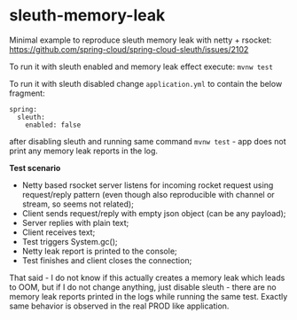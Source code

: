 # sleuth-memory-leak
Minimal example to reproduce sleuth memory leak with netty + rsocket: https://github.com/spring-cloud/spring-cloud-sleuth/issues/2102

To run it with sleuth enabled and memory leak effect execute: 
`mvnw test`

To run it with sleuth disabled change `application.yml` to contain the below fragment:
```
spring:
  sleuth:
    enabled: false
```
after disabling sleuth and running same command `mvnw test` - app does not print any memory leak reports in the log.

**Test scenario**
- Netty based rsocket server listens for incoming rocket request using request/reply pattern (even though also reproducible with channel or stream, so seems not related);
- Client sends request/reply with empty json object (can be any payload);
- Server replies with plain text;
- Client receives text;
- Test triggers System.gc();
- Netty leak report is printed to the console;
- Test finishes and client closes the connection;

That said - I do not know if this actually creates a memory leak which leads to OOM, but if I do not change anything, just disable sleuth - there are no memory leak reports printed in the logs while running the same test.
Exactly same behavior is observed in the real PROD like application.
